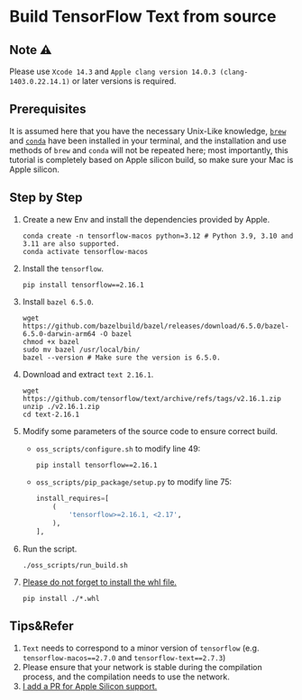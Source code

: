 # Build TensorFlow Text from source

## Note ⚠️

Please use `Xcode 14.3` and `Apple clang version 14.0.3 (clang-1403.0.22.14.1)` or later versions is required.

## Prerequisites

It is assumed here that you have the necessary Unix-Like knowledge, [`brew`](https://brew.sh) and [`conda`](https://github.com/conda-forge/miniforge) have been installed in your terminal, and the installation and use methods of `brew` and `conda` will not be repeated here; most importantly, this tutorial is completely based on Apple silicon build, so make sure your Mac is Apple silicon.

## Step by Step

1. Create a new Env and install the dependencies provided by Apple.

   ```shell
   conda create -n tensorflow-macos python=3.12 # Python 3.9, 3.10 and 3.11 are also supported.
   conda activate tensorflow-macos
   ````
   
2. Install the `tensorflow`.

   ```shell
   pip install tensorflow==2.16.1
   ````

3. Install `bazel 6.5.0`.

   ```shell
   wget https://github.com/bazelbuild/bazel/releases/download/6.5.0/bazel-6.5.0-darwin-arm64 -O bazel
   chmod +x bazel
   sudo mv bazel /usr/local/bin/
   bazel --version # Make sure the version is 6.5.0.
   ````

4. Download and extract `text 2.16.1`.

   ```shell
   wget https://github.com/tensorflow/text/archive/refs/tags/v2.16.1.zip
   unzip ./v2.16.1.zip
   cd text-2.16.1
   ````

5. Modify some parameters of the source code to ensure correct build.

   * `oss_scripts/configure.sh` to modify line 49:

     ```shell
     pip install tensorflow==2.16.1
     ````
   
   * `oss_scripts/pip_package/setup.py` to modify line 75:
   
     ```python
     install_requires=[
         (
             'tensorflow>=2.16.1, <2.17',
         ),
     ],
     ```
   
6. Run the script.

   ```shell
   ./oss_scripts/run_build.sh
   ````

7. [Please do not forget to install the whl file.](https://github.com/sun1638650145/Libraries-and-Extensions-for-TensorFlow-for-Apple-Silicon/issues/2)

   ```shell
   pip install ./*.whl
   ```

## Tips&Refer

1. `Text` needs to correspond to a minor version of `tensorflow` (e.g. `tensorflow-macos==2.7.0` and `tensorflow-text==2.7.3`)
2. Please ensure that your network is stable during the compilation process, and the compilation needs to use the network.
3. [I add a PR for Apple Silicon support.](https://github.com/tensorflow/text/pull/756)
